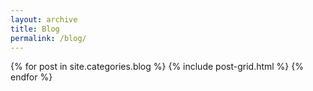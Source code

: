 ```yaml
---
layout: archive
title: Blog
permalink: /blog/
---
```


<div class="tiles">
{% for post in site.categories.blog %}
  {% include post-grid.html %}
{% endfor %}
</div><!-- /.tiles -->
